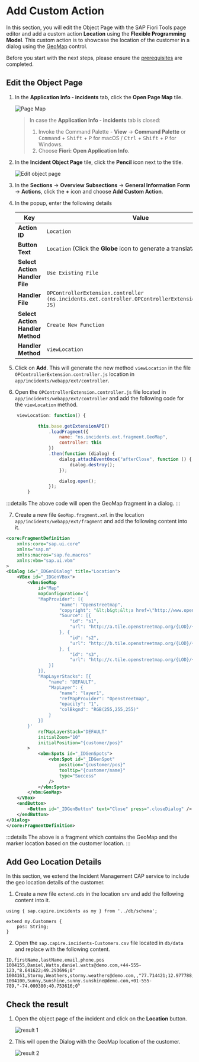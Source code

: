 # Add Custom Action

In this section, you will edit the Object Page with the SAP Fiori Tools page editor and add a custom action **Location** using the **Flexible Programming Model**. This custom action is to showcase the  location of the customer in a dialog using the [GeoMap](https://sapui5.hana.ondemand.com/#/api/sap.ui.vbm.GeoMap) control.

Before you start with the next steps, please ensure the [prerequisites](./prerequisites.md) are completed.

## Edit the Object Page

1. In the **Application Info - incidents** tab, click the **Open Page Map** tile. 

    <!-- border; size:540px --> 
    ![Page Map](./images/PageMap.png)

    > In case the **Application Info - incidents** tab is closed: 
    >
    >1. Invoke the Command Palette - **View** &rarr; **Command Palette** or <kbd>Command</kbd> + <kbd>Shift</kbd> + <kbd>P</kbd> for macOS / <kbd>Ctrl</kbd> + <kbd>Shift</kbd> + <kbd>P</kbd> for Windows. 
    >2. Choose **Fiori: Open Application Info**.

2. In the **Incident Object Page** tile, click the **Pencil** icon next to the title.

    <!-- border; size:540px --> 
    ![Edit object page](./images/obj0.png)

3. In the **Sections** &rarr; **Overview** **Subsections** &rarr; **General Information** **Form** &rarr; **Actions**, click the **+** icon and choose **Add Custom Action**.

4. In the popup, enter the following details

    | Key  | Value  |
    |---|---|
    | **Action ID**  | `Location`  |
    | **Button Text**  | `Location` (Click the **Globe** icon to generate a translatable text key).  |
    | **Select Action Handler File**  | `Use Existing File`  |
    | **Handler File**  | `OPControllerExtension.controller (ns.incidents.ext.controller.OPControllerExtension.controller, JS)`  |
    | **Select Action Handler Method** | `Create New Function` |
    | **Handler Method** | `viewLocation` |

5. Click on **Add**. This will generate the new method `viewLocation` in the file `OPControllerExtension.controller.js` location in `app/incidents/webapp/ext/controller`.

6. Open the `OPControllerExtension.controller.js` file located in `app/incidents/webapp/ext/controller` and add the following code for the `viewLocation` method.

```js
    viewLocation: function() {

			this.base.getExtensionAPI()
				.loadFragment({
					name: "ns.incidents.ext.fragment.GeoMap",
					controller: this
				})
				.then(function (dialog) {
					dialog.attachEventOnce("afterClose", function () {
						dialog.destroy();
					});

					dialog.open();
				});
		}
```
:::details
The above code will open the GeoMap fragment in a dialog.
:::

7. Create a new file `GeoMap.fragment.xml` in the location `app/incidents/webapp/ext/fragment` and add the following content into it.

```xml
<core:FragmentDefinition
    xmlns:core="sap.ui.core"
    xmlns="sap.m"
    xmlns:macros="sap.fe.macros"
	xmlns:vbm="sap.ui.vbm"
>
<Dialog id="_IDGenDialog" title="Location">
    <VBox id="_IDGenVBox">
        <vbm:GeoMap
            id="Map"
            mapConfiguration='{
			"MapProvider": [{
					"name": "Openstreetmap",
					"copyright": "&lt;b&gt;&lt;a href=\"http://www.openstreetmap.org/copyright\"&gt;© openstreetmap&lt;/a&gt;&lt;/b&gt;",
					"Source": [{
						"id": "s1",
						"url": "http://a.tile.openstreetmap.org/{LOD}/{X}/{Y}.png"
					}, {
						"id": "s2",
						"url": "http://b.tile.openstreetmap.org/{LOD}/{X}/{Y}.png"
					}, {
						"id": "s3",
						"url": "http://c.tile.openstreetmap.org/{LOD}/{X}/{Y}.png"
				}]
			}],
			"MapLayerStacks": [{
				"name": "DEFAULT",
				"MapLayer": {
					"name": "layer1",
					"refMapProvider": "Openstreetmap",
					"opacity": "1",
					"colBkgnd": "RGB(255,255,255)"
				}
			}]
		}'
            refMapLayerStack="DEFAULT"
            initialZoom="10"
            initialPosition="{customer/pos}"
        >
            <vbm:Spots id="_IDGenSpots">
                <vbm:Spot id="_IDGenSpot"
                    position="{customer/pos}"
                    tooltip="{customer/name}"
                    type="Success"
                />
            </vbm:Spots>
        </vbm:GeoMap>
    </VBox>
	<endButton>
		<Button id="_IDGenButton" text="Close" press=".closeDialog" />
	</endButton>
</Dialog>
</core:FragmentDefinition>

```

:::details
The above is a fragment which contains the GeoMap and the marker location based on the customer location.
:::

## Add Geo Location Details

In this section, we extend the Incident Management CAP service to include the geo location details of the customer.

1. Create a new file `extend.cds` in the location `srv` and add the following content into it.

```cds
using { sap.capire.incidents as my } from '../db/schema';

extend my.Customers {
    pos: String;
}

```

2. Open the `sap.capire.incidents-Customers.csv` file located in `db/data` and replace with the following content.

```csv
ID,firstName,lastName,email,phone,pos
1004155,Daniel,Watts,daniel.watts@demo.com,+44-555-123,"8.641622;49.293696;0"
1004161,Stormy,Weathers,stormy.weathers@demo.com,,"77.714421;12.977788;0"
1004100,Sunny,Sunshine,sunny.sunshine@demo.com,+01-555-789,"-74.000380;40.753616;0"

```

## Check the result

1. Open the object page of the incident and click on the **Location** button.

    ![result 1](./images/custom-action-3.png)

2. This will open the Dialog with the GeoMap location of the customer.

    ![result 2](./images/custom-action-4.png)